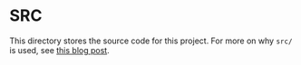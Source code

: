 # SRC

This directory stores the source code for this project. For more on why `src/` is used, see [this blog post](https://blog.ionelmc.ro/2014/05/25/python-packaging/#the-structure%3E).